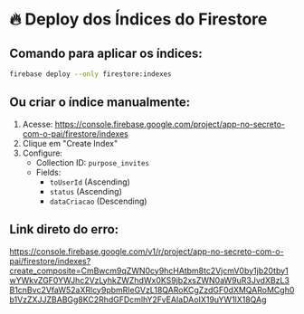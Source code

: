# 🔥 Deploy dos Índices do Firestore

## Comando para aplicar os índices:

```bash
firebase deploy --only firestore:indexes
```

## Ou criar o índice manualmente:

1. Acesse: https://console.firebase.google.com/project/app-no-secreto-com-o-pai/firestore/indexes
2. Clique em "Create Index"
3. Configure:
   - Collection ID: `purpose_invites`
   - Fields:
     - `toUserId` (Ascending)
     - `status` (Ascending) 
     - `dataCriacao` (Descending)

## Link direto do erro:
https://console.firebase.google.com/v1/r/project/app-no-secreto-com-o-pai/firestore/indexes?create_composite=CmBwcm9qZWN0cy9hcHAtbm8tc2VjcmV0by1jb20tby1wYWkvZGF0YWJhc2VzLyhkZWZhdWx0KS9jb2xsZWN0aW9uR3JvdXBzL3B1cnBvc2VfaW52aXRlcy9pbmRleGVzL18QARoKCgZzdGF0dXMQARoMCgh0b1VzZXJJZBABGg8KC2RhdGFDcmlhY2FvEAIaDAoIX19uYW1lX18QAg